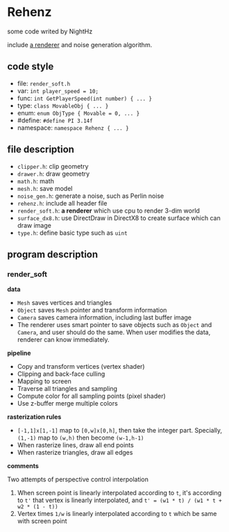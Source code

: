# Rehenz

some code writed by NightHz

include [a renderer](#render_soft) and noise generation algorithm.

## code style

- file: `render_soft.h`
- var: `int player_speed = 10;`
- func: `int GetPlayerSpeed(int number) { ... }`
- type: `class MovableObj { ... }`
- enum: `enum ObjType { Movable = 0, ... }`
- #define: `#define PI 3.14f`
- namespace: `namespace Rehenz { ... }`

## file description

- `clipper.h`: clip geometry
- `drawer.h`: draw geometry
- `math.h`: math
- `mesh.h`: save model
- `noise_gen.h`: generate a noise, such as Perlin noise
- `rehenz.h`: include all header file
- `render_soft.h`: **a renderer** which use cpu to render 3-dim world
- `surface_dx8.h`: use DirectDraw in DirectX8 to create surface which can draw image
- `type.h`: define basic type such as `uint`


## program description

### render_soft

**data**

- `Mesh` saves vertices and triangles
- `Object` saves `Mesh` pointer and transform information
- `Camera` saves camera information, including last buffer image
- The renderer uses smart pointer to save objects such as `Object` and `Camera`, and user should do the same. When user modifies the data, renderer can know immediately.

**pipeline**

- Copy and transform vertices (vertex shader)
- Clipping and back-face culling
- Mapping to screen
- Traverse all triangles and sampling
- Compute color for all sampling points (pixel shader)
- Use z-buffer merge multiple colors

**rasterization rules**

- `[-1,1]x[1,-1]` map to `[0,w]x[0,h]`, then take the integer part. Specially, `(1,-1)` map to `(w,h)` then become `(w-1,h-1)`
- When rasterize lines, draw all end points
- When rasterize triangles, draw all edges

**comments**

Two attempts of perspective control interpolation

1. When screen point is linearly interpolated according to `t`, it's according to `t'` that vertex is linearly interpolated, and `t' = (w1 * t) / (w1 * t + w2 * (1 - t))`
2. Vertex times `1/w` is linearly interpolated according to `t` which be same with screen point
